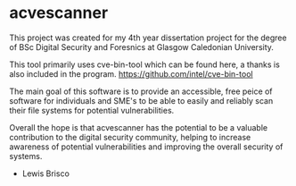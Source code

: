# acvescanner
This project was created for my 4th year dissertation project for the degree of BSc Digital Security and Foresnics at Glasgow Caledonian University.

This tool primarily uses cve-bin-tool which can be found here, a thanks is also included in the program.
https://github.com/intel/cve-bin-tool

The main goal of this software is to provide an accessible, free peice of software for individuals and SME's to be able to easily and reliably scan their file systems for potential vulnerabilities.

Overall the hope is that acvescanner has the potential to be a valuable contribution to the digital security community, helping to increase awareness of potential vulnerabilities and improving the overall security of systems.

- Lewis Brisco
